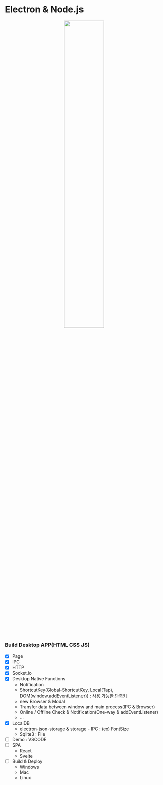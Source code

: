 # Electron & Node.js

<p align="center"><img src="https://avatars3.githubusercontent.com/u/13409222?s=200&v=4" width="50%" /></p>

### Build Desktop APP(HTML CSS JS)

- [x] Page
- [x] IPC
- [x] HTTP
- [x] Socket.io
- [x] Desktop Native Functions
  - Notification
  - ShortcutKey(Global-ShortcutKey, Local(Tap), DOM(window.addEventListener)) : [사용 가능한 단축키](https://www.electronjs.org/docs/all#%EC%82%AC%EC%9A%A9-%EA%B0%80%EB%8A%A5%ED%95%9C-%ED%98%BC%ED%95%A9%ED%82%A4)
  - new Browser & Modal
  - Transfer data between window and main process(IPC & Browser)
  - Online / Offline Check & Notification(One-way & addEventListener)
  - ...
- [x] LocalDB
  - electron-json-storage & storage - IPC : (ex) FontSize
  - Sqlite3 : File
- [ ] Demo : VSCODE
- [ ] SPA
  - React
  - Svelte
- [ ] Build & Deploy
  - Windows
  - Mac
  - Linux
